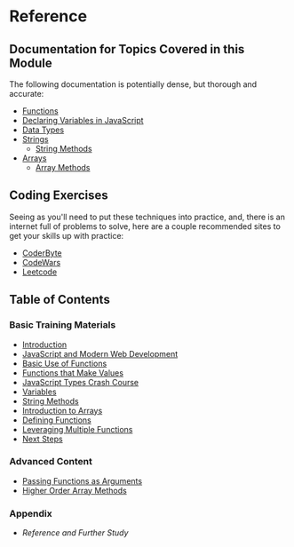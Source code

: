 # Reference

## Documentation for Topics Covered in this Module

The following documentation is potentially dense, but thorough and accurate:

- [Functions](https://developer.mozilla.org/en-US/docs/Web/JavaScript/Reference/Functions)
- [Declaring Variables in JavaScript](https://developer.mozilla.org/en-US/docs/Web/JavaScript/Guide/Grammar_and_types#Declarations)
- [Data Types](https://developer.mozilla.org/en-US/docs/Web/JavaScript/Data_structures)
- [Strings](https://developer.mozilla.org/en-US/docs/Web/JavaScript/Reference/Global_Objects/String)
  - [String Methods](https://developer.mozilla.org/en-US/docs/Web/JavaScript/Reference/Global_Objects/String#Methods_2)
- [Arrays](https://developer.mozilla.org/en-US/docs/Web/JavaScript/Reference/Global_Objects/Array)
  - [Array Methods](https://developer.mozilla.org/en-US/docs/Web/JavaScript/Reference/Global_Objects/Array#Methods_2)


## Coding Exercises

Seeing as you'll need to put these techniques into practice, and, there is an internet full of problems to solve, here are a couple recommended sites to get your skills up with practice:

- [CoderByte](https://coderbyte.com/challenges/)
- [CodeWars](https://www.codewars.com/users/sign_in)
- [Leetcode](https://leetcode.com/problemset/algorithms/)

## Table of Contents

### Basic Training Materials

- [Introduction](../README.md)
- [JavaScript and Modern Web Development](modern_web_development.md)
- [Basic Use of Functions](basic_use_of_functions.md)
- [Functions that Make Values](functions_that_make_values.md)
- [JavaScript Types Crash Course](type_crash_course.md)
- [Variables](variables.md)
- [String Methods](string_methods.md)
- [Introduction to Arrays](intro_to_arrays.md)
- [Defining Functions](defining_functions.md)
- [Leveraging Multiple Functions](leveraging_multiple_functions.md)
- [Next Steps](next_steps.md)

### Advanced Content

- [Passing Functions as Arguments](passing_functions_as_arguments.md)
- [Higher Order Array Methods](higher_order_array_methods.md)

### Appendix

- *Reference and Further Study*
